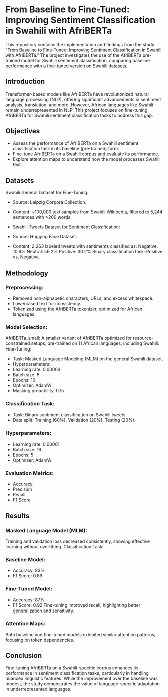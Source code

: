 # From Baseline to Fine-Tuned: Improving Sentiment Classification in Swahili with AfriBERTa
This repository contains the implementation and findings from the study "From Baseline to Fine-Tuned: Improving Sentiment Classification in Swahili with AfriBERTa." The project investigates the use of the AfriBERTa pre-trained model for Swahili sentiment classification, comparing baseline performance with a fine-tuned version on Swahili datasets.

## Introduction
Transformer-based models like AfriBERTa have revolutionized natural language processing (NLP), offering significant advancements in sentiment analysis, translation, and more. However, African languages like Swahili remain underrepresented in NLP. This project focuses on fine-tuning AfriBERTa for Swahili sentiment classification tasks to address this gap.

## Objectives
* Assess the performance of AfriBERTa on a Swahili sentiment classification task in its baseline (pre-trained) form.
* Fine-tune AfriBERTa on a Swahili corpus and evaluate its performance.
* Explore attention maps to understand how the model processes Swahili text.

## Datasets
Swahili General Dataset for Fine-Tuning:

* Source: Leipzig Corpora Collection.
* Content: ~100,000 text samples from Swahili Wikipedia, filtered to 5,244 sentences with >200 words.
* Swahili Tweets Dataset for Sentiment Classification:

* Source: Hugging Face Dataset.
* Content: 2,263 labeled tweets with sentiments classified as:
Negative: 10.6%
Neutral: 59.2%
Positive: 30.2%
Binary classification task: Positive vs. Negative.

## Methodology
### Preprocessing:

* Removed non-alphabetic characters, URLs, and excess whitespace.
* Lowercased text for consistency.
* Tokenized using the AfriBERTa tokenizer, optimized for African languages.
### Model Selection:
AfriBERTa_small: A smaller variant of AfriBERTa optimized for resource-constrained setups, pre-trained on 11 African languages, including Swahili.
Fine-Tuning:

* Task: Masked Language Modeling (MLM) on the general Swahili dataset.
* Hyperparameters:
* Learning rate: 0.00003
* Batch size: 8
* Epochs: 10
* Optimizer: AdamW
* Masking probability: 0.15
### Classification Task:

* Task: Binary sentiment classification on Swahili tweets.
* Data split: Training (60%), Validation (20%), Testing (20%).

### Hyperparameters:
* Learning rate: 0.00001
* Batch size: 16
* Epochs: 5
* Optimizer: AdamW
### Evaluation Metrics:

* Accuracy
* Precision
* Recall
* F1 Score

## Results
### Masked Language Model (MLM):
Training and validation loss decreased consistently, showing effective learning without overfitting.
Classification Task:

### Baseline Model:
* Accuracy: 83%
* F1 Score: 0.89
### Fine-Tuned Model:
* Accuracy: 87%
* F1 Score: 0.92
Fine-tuning improved recall, highlighting better generalization and sensitivity.
### Attention Maps:

Both baseline and fine-tuned models exhibited similar attention patterns, focusing on token dependencies.

## Conclusion
Fine-tuning AfriBERTa on a Swahili-specific corpus enhances its performance in sentiment classification tasks, particularly in handling nuanced linguistic features. While the improvement over the baseline was modest, the study demonstrates the value of language-specific adaptation in underrepresented languages.
